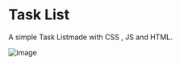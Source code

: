 # Task List

A simple Task Listmade with CSS , JS and HTML.

![image](https://user-images.githubusercontent.com/100159036/183139942-30051736-c93b-470b-a606-f326d1a355aa.png)

